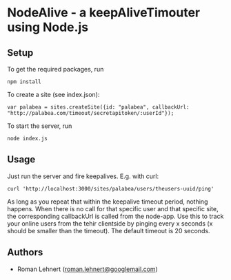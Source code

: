 # NodeAlive - a keepAliveTimouter using Node.js

## Setup
To get the required packages, run 

    npm install

To create a site (see index.json):

    var palabea = sites.createSite({id: "palabea", callbackUrl: "http://palabea.com/timeout/secretapitoken/:userId"});

To start the server, run

    node index.js

## Usage
Just run the server and fire keepalives. E.g. with curl:

    curl 'http://localhost:3000/sites/palabea/users/theusers-uuid/ping'

As long as you repeat that within the keepalive timeout period, nothing happens. When there is no call for that specific user and that specific site, the corresponding callbackUrl is called from the node-app. Use this to track your online users from the tehir clientside by pinging every x seconds (x should be smaller than the timeout). The default timeout is 20 seconds. 

## Authors
* Roman Lehnert (roman.lehnert@googlemail.com)
